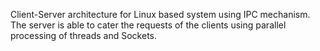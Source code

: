 Client-Server architecture
for Linux based system using IPC mechanism. The server is able to cater the
requests of the clients using parallel processing of threads and Sockets.
